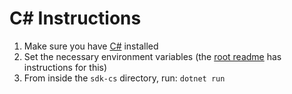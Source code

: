# C# Instructions

1. Make sure you have [C#](https://dotnet.microsoft.com/en-us/download) installed
2. Set the necessary environment variables (the [root readme](../README.md) has instructions for this)
3. From inside the `sdk-cs` directory, run: `dotnet run`

